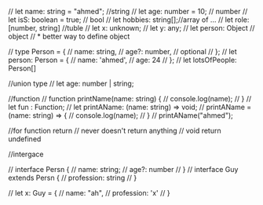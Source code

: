 // let name: string = "ahmed"; //string
// let age: number = 10; // number
// let isS: boolean = true; // bool
// let hobbies: string[];//array of ...
// let role: [number, string] //tuble
// let x: unknown;
// let y: any;
// let person: Object // object
// * better way to define object

// type Person = {
//   name: string,
//   age?: number, // optional
// };
// let person: Person = {
//   name: 'ahmed',
//   age: 24
// };
// let lotsOfPeople: Person[]


//union type
// let age: number | string;

//function
// function printName(name: string) {
// console.log(name);
// }
// let fun : Function;
// let printAName: (name: string) => void;
// printAName = (name: string) => {
// console.log(name);
// }
// printAName("ahmed");

//for function return
// never doesn't return anything
// void return undefined


//intergace

// interface Persn {
//   name: string;
//   age?: number
// }
// interface Guy extends Persn {
//   profession: string
// }

// let x: Guy = {
//   name: "ah",
//   profession: 'x'
// }
